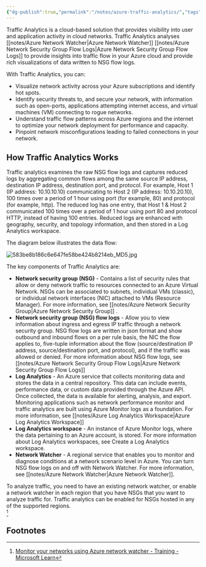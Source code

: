 ```yaml
---
{"dg-publish":true,"permalink":"/notes/azure-traffic-analytics/","tags":["notes"]}
---
```



Traffic Analytics is a cloud-based solution that provides visibility into user and application activity in cloud networks. Traffic Analytics analyses [[notes/Azure Network Watcher\|Azure Network Watcher]] [[notes/Azure Network Security Group Flow Logs\|Azure Network Security Group Flow Logs]] to provide insights into traffic flow in your Azure cloud and provide rich visualizations of data written to NSG flow logs.

With Traffic Analytics, you can:

- Visualize network activity across your Azure subscriptions and identify hot spots.
- Identify security threats to, and secure your network, with information such as open-ports, applications attempting internet access, and virtual machines (VM) connecting to rogue networks.
- Understand traffic flow patterns across Azure regions and the internet to optimize your network deployment for performance and capacity.
- Pinpoint network misconfigurations leading to failed connections in your network.

## How Traffic Analytics Works

Traffic analytics examines the raw NSG flow logs and captures reduced logs by aggregating common flows among the same source IP address, destination IP address, destination port, and protocol. For example, Host 1 (IP address: 10.10.10.10) communicating to Host 2 (IP address: 10.10.20.10), 100 times over a period of 1 hour using port (for example, 80) and protocol (for example, http). The reduced log has one entry, that Host 1 & Host 2 communicated 100 times over a period of 1 hour using port 80 and protocol HTTP, instead of having 100 entries. Reduced logs are enhanced with geography, security, and topology information, and then stored in a Log Analytics workspace.

The diagram below illustrates the data flow:

![583be8b186c6e647fe58be424b8214eb_MD5.jpg](/img/user/attachments/583be8b186c6e647fe58be424b8214eb_MD5.jpg)

The key components of Traffic Analytics are:

- **Network security group (NSG)** - Contains a list of security rules that allow or deny network traffic to resources connected to an Azure Virtual Network. NSGs can be associated to subnets, individual VMs (classic), or individual network interfaces (NIC) attached to VMs (Resource Manager). For more information, see [[notes/Azure Network Security Group\|Azure Network Security Group]] .
- **Network security group (NSG) flow logs** - Allow you to view information about ingress and egress IP traffic through a network security group. NSG flow logs are written in json format and show outbound and inbound flows on a per rule basis, the NIC the flow applies to, five-tuple information about the flow (source/destination IP address, source/destination port, and protocol), and if the traffic was allowed or denied. For more information about NSG flow logs, see [[notes/Azure Network Security Group Flow Logs\|Azure Network Security Group Flow Logs]]
- **Log Analytics** - An Azure service that collects monitoring data and stores the data in a central repository. This data can include events, performance data, or custom data provided through the Azure API. Once collected, the data is available for alerting, analysis, and export. Monitoring applications such as network performance monitor and traffic analytics are built using Azure Monitor logs as a foundation. For more information, see [[notes/Azure Log Analytics Workspace\|Azure Log Analytics Workspace]]
- **Log Analytics workspace** - An instance of Azure Monitor logs, where the data pertaining to an Azure account, is stored. For more information about Log Analytics workspaces, see Create a Log Analytics workspace.
- **Network Watcher** - A regional service that enables you to monitor and diagnose conditions at a network scenario level in Azure. You can turn NSG flow logs on and off with Network Watcher. For more information, see [[notes/Azure Network Watcher\|Azure Network Watcher]].

To analyze traffic, you need to have an existing network watcher, or enable a network watcher in each region that you have NSGs that you want to analyze traffic for. Traffic analytics can be enabled for NSGs hosted in any of the supported regions.  
[^1]

## Footnotes

[^1]: [Monitor your networks using Azure network watcher - Training - Microsoft Learn](https://learn.microsoft.com/en-us/training/modules/design-implement-network-monitoring/4-monitor-networks-using-azure-network-watcher)
